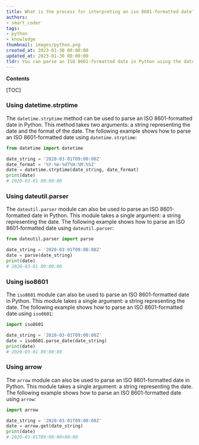 ```yaml
---
title: What is the process for interpreting an iso 8601-formatted date?
authors:
- smart_coder
tags:
- python
- knowledge
thumbnail: images/python.png
created_at: 2023-01-30 00:00:00
updated_at: 2023-01-30 00:00:00
tldr: You can parse an ISO 8601-formatted date in Python using the datetime.fromisoformat() method.
---
```


**Contents**

[TOC]

### Using datetime.strptime
The `datetime.strptime` method can be used to parse an ISO 8601-formatted date in Python. This method takes two arguments: a string representing the date and the format of the date. The following example shows how to parse an ISO 8601-formatted date using `datetime.strptime`:

```python
from datetime import datetime

date_string = '2020-03-01T09:00:00Z'
date_format = '%Y-%m-%dT%H:%M:%SZ'
date = datetime.strptime(date_string, date_format)
print(date)
# 2020-03-01 09:00:00
```

### Using dateutil.parser
The `dateutil.parser` module can also be used to parse an ISO 8601-formatted date in Python. This module takes a single argument: a string representing the date. The following example shows how to parse an ISO 8601-formatted date using `dateutil.parser`:

```python
from dateutil.parser import parse

date_string = '2020-03-01T09:00:00Z'
date = parse(date_string)
print(date)
# 2020-03-01 09:00:00
```

### Using iso8601
The `iso8601` module can also be used to parse an ISO 8601-formatted date in Python. This module takes a single argument: a string representing the date. The following example shows how to parse an ISO 8601-formatted date using `iso8601`:

```python
import iso8601

date_string = '2020-03-01T09:00:00Z'
date = iso8601.parse_date(date_string)
print(date)
# 2020-03-01 09:00:00
```

### Using arrow
The `arrow` module can also be used to parse an ISO 8601-formatted date in Python. This module takes a single argument: a string representing the date. The following example shows how to parse an ISO 8601-formatted date using `arrow`:

```python
import arrow

date_string = '2020-03-01T09:00:00Z'
date = arrow.get(date_string)
print(date)
# 2020-03-01T09:00:00+00:00
```
